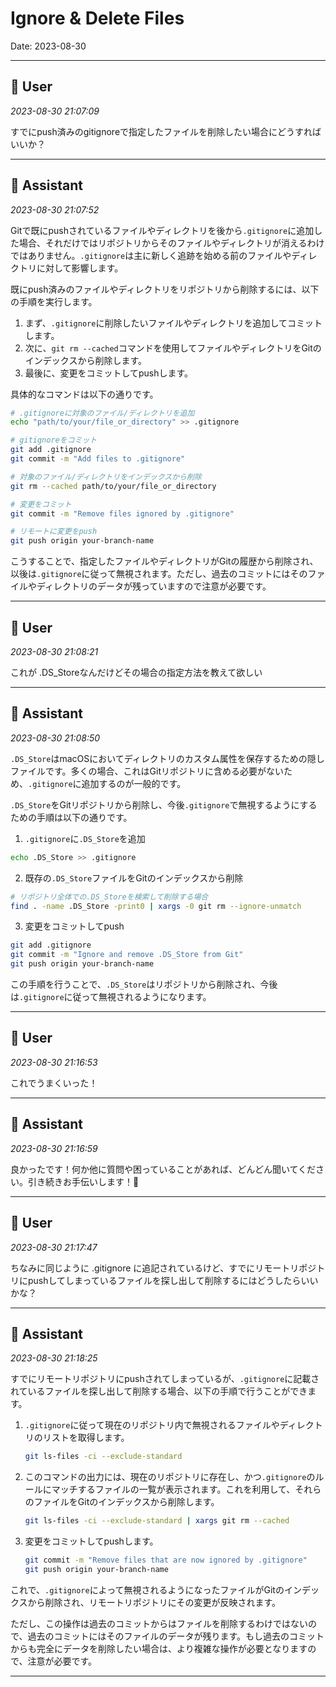 # Ignore & Delete Files

Date: 2023-08-30

---

## 👤 User
*2023-08-30 21:07:09*

すでにpush済みのgitignoreで指定したファイルを削除したい場合にどうすればいいか？

---

## 🤖 Assistant
*2023-08-30 21:07:52*

Gitで既にpushされているファイルやディレクトリを後から`.gitignore`に追加した場合、それだけではリポジトリからそのファイルやディレクトリが消えるわけではありません。`.gitignore`は主に新しく追跡を始める前のファイルやディレクトリに対して影響します。

既にpush済みのファイルやディレクトリをリポジトリから削除するには、以下の手順を実行します。

1. まず、`.gitignore`に削除したいファイルやディレクトリを追加してコミットします。
2. 次に、`git rm --cached`コマンドを使用してファイルやディレクトリをGitのインデックスから削除します。
3. 最後に、変更をコミットしてpushします。

具体的なコマンドは以下の通りです。

```bash
# .gitignoreに対象のファイル/ディレクトリを追加
echo "path/to/your/file_or_directory" >> .gitignore

# gitignoreをコミット
git add .gitignore
git commit -m "Add files to .gitignore"

# 対象のファイル/ディレクトリをインデックスから削除
git rm --cached path/to/your/file_or_directory

# 変更をコミット
git commit -m "Remove files ignored by .gitignore"

# リモートに変更をpush
git push origin your-branch-name
```

こうすることで、指定したファイルやディレクトリがGitの履歴から削除され、以後は`.gitignore`に従って無視されます。ただし、過去のコミットにはそのファイルやディレクトリのデータが残っていますので注意が必要です。

---

## 👤 User
*2023-08-30 21:08:21*

これが .DS_Storeなんだけどその場合の指定方法を教えて欲しい

---

## 🤖 Assistant
*2023-08-30 21:08:50*

`.DS_Store`はmacOSにおいてディレクトリのカスタム属性を保存するための隠しファイルです。多くの場合、これはGitリポジトリに含める必要がないため、`.gitignore`に追加するのが一般的です。

`.DS_Store`をGitリポジトリから削除し、今後`.gitignore`で無視するようにするための手順は以下の通りです。

1. `.gitignore`に`.DS_Store`を追加

```bash
echo .DS_Store >> .gitignore
```

2. 既存の`.DS_Store`ファイルをGitのインデックスから削除

```bash
# リポジトリ全体での.DS_Storeを検索して削除する場合
find . -name .DS_Store -print0 | xargs -0 git rm --ignore-unmatch
```

3. 変更をコミットしてpush

```bash
git add .gitignore
git commit -m "Ignore and remove .DS_Store from Git"
git push origin your-branch-name
```

この手順を行うことで、`.DS_Store`はリポジトリから削除され、今後は`.gitignore`に従って無視されるようになります。

---

## 👤 User
*2023-08-30 21:16:53*

これでうまくいった！

---

## 🤖 Assistant
*2023-08-30 21:16:59*

良かったです！何か他に質問や困っていることがあれば、どんどん聞いてください。引き続きお手伝いします！🎉

---

## 👤 User
*2023-08-30 21:17:47*

ちなみに同じように .gitignore に追記されているけど、すでにリモートリポジトリにpushしてしまっているファイルを探し出して削除するにはどうしたらいいかな？

---

## 🤖 Assistant
*2023-08-30 21:18:25*

すでにリモートリポジトリにpushされてしまっているが、`.gitignore`に記載されているファイルを探し出して削除する場合、以下の手順で行うことができます。

1. `.gitignore`に従って現在のリポジトリ内で無視されるファイルやディレクトリのリストを取得します。

    ```bash
    git ls-files -ci --exclude-standard
    ```

2. このコマンドの出力には、現在のリポジトリに存在し、かつ`.gitignore`のルールにマッチするファイルの一覧が表示されます。これを利用して、それらのファイルをGitのインデックスから削除します。

    ```bash
    git ls-files -ci --exclude-standard | xargs git rm --cached
    ```

3. 変更をコミットしてpushします。

    ```bash
    git commit -m "Remove files that are now ignored by .gitignore"
    git push origin your-branch-name
    ```

これで、`.gitignore`によって無視されるようになったファイルがGitのインデックスから削除され、リモートリポジトリにその変更が反映されます。

ただし、この操作は過去のコミットからはファイルを削除するわけではないので、過去のコミットにはそのファイルのデータが残ります。もし過去のコミットからも完全にデータを削除したい場合は、より複雑な操作が必要となりますので、注意が必要です。

---
